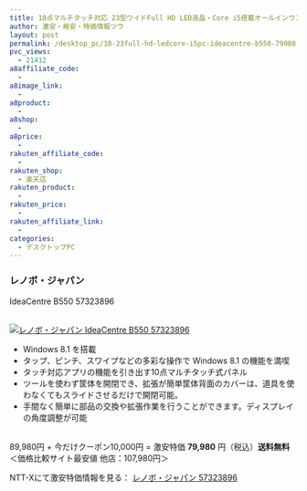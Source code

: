 ```yaml
---
title: 10点マルチタッチ対応 23型ワイドFull HD LED液晶・Core i5搭載オールインワンPC レノボ IdeaCentre B550 激安特価79,980円！送料無料！
author: 激安・格安・特価情報ツウ
layout: post
permalink: /desktop_pc/10-23full-hd-ledcore-i5pc-ideacentre-b550-79980.html
pvc_views:
  - 21412
a8affiliate_code:
  -
a8image_link:
  -
a8product:
  -
a8shop:
  -
a8price:
  -
rakuten_affiliate_code:
  -
rakuten_shop:
  - 楽天店
rakuten_product:
  -
rakuten_price:
  -
rakuten_affiliate_link:
  -
categories:
  - デスクトップPC
---
```

### レノボ・ジャパン
IdeaCentre B550 57323896

<div class="img-bg2 img_L">
  <a href="//px.a8.net/svt/ejp?a8mat=ZYP6S+8IMA3E+S1Q+BWGDT&#038;a8ejpredirect=//nttxstore.jp/_II_LN14615087" target="_blank"><br /> <img border="0" alt="レノボ・ジャパン IdeaCentre B550 57323896" src="//i2.wp.com/image.nttxstore.jp/l2_images/L/LN/LN14615087.jpg?w=120" data-recalc-dims="1" /></a>
</div>

<!--more-->

  * Windows 8.1 を搭載
  * タップ、ピンチ、スワイプなどの多彩な操作で Windows 8.1 の機能を満喫
  * タッチ対応アプリの機能を引き出す10点マルチタッチ式パネル
  * ツールを使わず筐体を開閉でき、拡張が簡単筐体背面のカバーは、道具を使わなくてもスライドさせるだけで開閉可能。
  * 手間なく簡単に部品の交換や拡張作業を行うことができます。ディスプレイの角度調整が可能

<br clear="all" />89,980円 + 今だけクーポン10,000円 = 激安特価 <span class="tokka-price"><strong>79,980</strong></span> 円（税込）**送料無料**
＜価格比較サイト最安値 他店：107,980円＞

NTT-Xにて激安特価情報を見る： <span class="fs150p"><a href="//px.a8.net/svt/ejp?a8mat=ZYP6S+8IMA3E+S1Q+BWGDT&#038;a8ejpredirect=//nttxstore.jp/_II_LN14615087" target="_blank">レノボ・ジャパン 57323896</a></span>